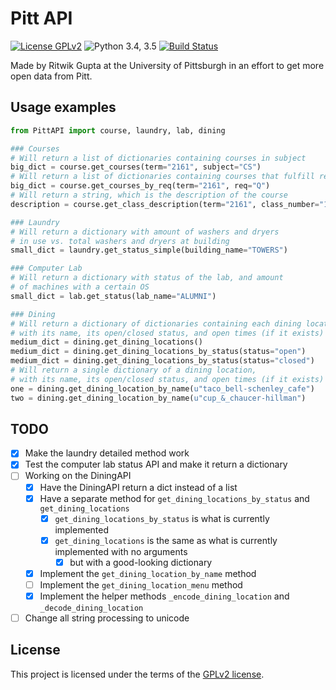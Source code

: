 # Pitt API
[![License GPLv2](https://img.shields.io/badge/license-GPLv2-blue.svg)](LICENSE)
![Python 3.4, 3.5](https://img.shields.io/badge/python-3.4%2C%203.5-green.svg)
[![Build Status](https://travis-ci.org/Pitt-CSC/PittAPI.svg?branch=master)](https://travis-ci.org/Pitt-CSC/PittAPI)

Made by Ritwik Gupta at the University of Pittsburgh in an effort to get more open data from Pitt. 

## Usage examples

```python
from PittAPI import course, laundry, lab, dining

### Courses
# Will return a list of dictionaries containing courses in subject
big_dict = course.get_courses(term="2161", subject="CS")
# Will return a list of dictionaries containing courses that fulfill req
big_dict = course.get_courses_by_req(term="2161", req="Q")
# Will return a string, which is the description of the course
description = course.get_class_description(term="2161", class_number="10163")

### Laundry
# Will return a dictionary with amount of washers and dryers
# in use vs. total washers and dryers at building
small_dict = laundry.get_status_simple(building_name="TOWERS")

### Computer Lab
# Will return a dictionary with status of the lab, and amount
# of machines with a certain OS
small_dict = lab.get_status(lab_name="ALUMNI")

### Dining
# Will return a dictionary of dictionaries containing each dining location,
# with its name, its open/closed status, and open times (if it exists)
medium_dict = dining.get_dining_locations()
medium_dict = dining.get_dining_locations_by_status(status="open")
medium_dict = dining.get_dining_locations_by_status(status="closed")
# Will return a single dictionary of a dining location,
# with its name, its open/closed status, and open times (if it exists)
one = dining.get_dining_location_by_name(u"taco_bell-schenley_cafe")
two = dining.get_dining_location_by_name(u"cup_&_chaucer-hillman")

```

## TODO
* [x] Make the laundry detailed method work
* [x] Test the computer lab status API and make it return a dictionary
* [ ] Working on the DiningAPI
    * [x] Have the DiningAPI return a dict instead of a list
    * [x] Have a separate method for `get_dining_locations_by_status` and `get_dining_locations`
        * [x] `get_dining_locations_by_status` is what is currently implemented
        * [x] `get_dining_locations` is the same as what is currently implemented with no arguments
            * [x] but with a good-looking dictionary
    * [x] Implement the `get_dining_location_by_name` method
    * [ ] Implement the `get_dining_location_menu` method
    * [x] Implement the helper methods `_encode_dining_location` and `_decode_dining_location`
* [ ] Change all string processing to unicode

## License

This project is licensed under the terms of the [GPLv2 license](LICENSE).
